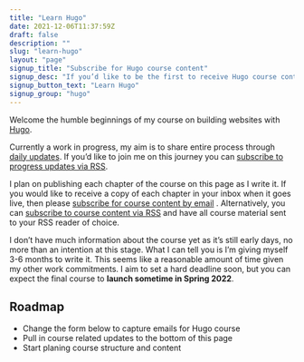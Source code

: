 ```yaml
---
title: "Learn Hugo"
date: 2021-12-06T11:37:59Z
draft: false
description: ""
slug: "learn-hugo"
layout: "page"
signup_title: "Subscribe for Hugo course content"
signup_desc: "If you’d like to be the first to receive Hugo course content by email, as it’s published, then please leave your details below."
signup_button_text: "Learn Hugo"
signup_group: "hugo"
---
```


Welcome the humble beginnings of my course on building websites with [Hugo](https://gohugo.io/). 

Currently a work in progress, my aim is to share entire process through [daily updates](/updates). If you’d like to join me on this journey you can [subscribe to progress updates via RSS](/updates/feed.xml).

I plan on publishing each chapter of the course on this page as I write it. If you would like to receive a copy of each chapter in your inbox when it goes live, then please [subscribe for course content by email](#signup) . Alternatively, you can [subscribe to course content via RSS](/learn-hugo/feed.xml) and have all course material sent to your RSS reader of choice.

I don’t have much information about the course yet as it’s still early days, no more than an intention at this stage. What I can tell you is I’m giving myself 3-6 months to write it. This seems like a reasonable amount of time given my other work commitments. I aim to set a hard deadline soon, but you can expect the final course to **launch sometime in Spring 2022**.


## Roadmap

- Change the form below to capture emails for Hugo course
- Pull in course related updates to the bottom of this page
- Start planing course structure and content

